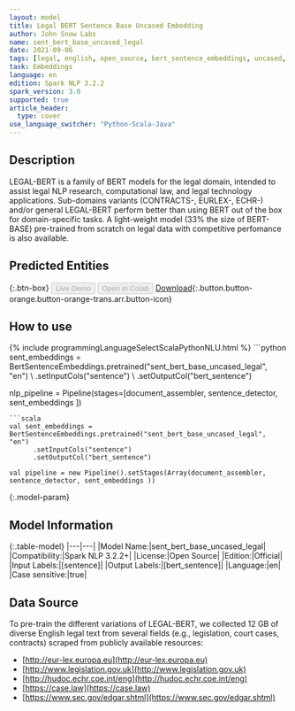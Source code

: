 ```yaml
---
layout: model
title: Legal BERT Sentence Base Uncased Embedding
author: John Snow Labs
name: sent_bert_base_uncased_legal
date: 2021-09-06
tags: [legal, english, open_source, bert_sentence_embeddings, uncased, en]
task: Embeddings
language: en
edition: Spark NLP 3.2.2
spark_version: 3.0
supported: true
article_header:
  type: cover
use_language_switcher: "Python-Scala-Java"
---
```


## Description

LEGAL-BERT is a family of BERT models for the legal domain, intended to assist legal NLP research, computational law, and legal technology applications. Sub-domains variants (CONTRACTS-, EURLEX-, ECHR-) and/or general LEGAL-BERT perform better than using BERT out of the box for domain-specific tasks. A light-weight model (33% the size of BERT-BASE) pre-trained from scratch on legal data with competitive perfomance is also available.

## Predicted Entities



{:.btn-box}
<button class="button button-orange" disabled>Live Demo</button>
<button class="button button-orange" disabled>Open in Colab</button>
[Download](https://s3.amazonaws.com/auxdata.johnsnowlabs.com/public/models/sent_bert_base_uncased_legal_en_3.2.2_3.0_1630926286151.zip){:.button.button-orange.button-orange-trans.arr.button-icon}

## How to use



<div class="tabs-box" markdown="1">
{% include programmingLanguageSelectScalaPythonNLU.html %}
```python
sent_embeddings = BertSentenceEmbeddings.pretrained("sent_bert_base_uncased_legal", "en") \
      .setInputCols("sentence") \
      .setOutputCol("bert_sentence")

nlp_pipeline = Pipeline(stages=[document_assembler, sentence_detector, sent_embeddings ])
```
```scala
val sent_embeddings = BertSentenceEmbeddings.pretrained("sent_bert_base_uncased_legal", "en")
      .setInputCols("sentence")
      .setOutputCol("bert_sentence")

val pipeline = new Pipeline().setStages(Array(document_assembler, sentence_detector, sent_embeddings ))
```
</div>

{:.model-param}
## Model Information

{:.table-model}
|---|---|
|Model Name:|sent_bert_base_uncased_legal|
|Compatibility:|Spark NLP 3.2.2+|
|License:|Open Source|
|Edition:|Official|
|Input Labels:|[sentence]|
|Output Labels:|[bert_sentence]|
|Language:|en|
|Case sensitive:|true|

## Data Source

To pre-train the different variations of LEGAL-BERT, we collected 12 GB of diverse English legal text from several fields (e.g., legislation, court cases, contracts) scraped from publicly available resources:
- [http://eur-lex.europa.eu](http://eur-lex.europa.eu)
- [http://www.legislation.gov.uk](http://www.legislation.gov.uk)
- [http://hudoc.echr.coe.int/eng](http://hudoc.echr.coe.int/eng)
- [https://case.law](https://case.law)
- [https://www.sec.gov/edgar.shtml](https://www.sec.gov/edgar.shtml)